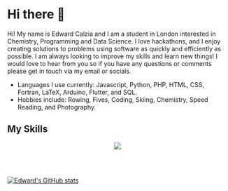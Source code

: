 # Hi there 👋

Hi! My name is Edward Calzia and I am a student in London interested in Chemistry, Programming and Data Science. I love hackathons, and I enjoy creating solutions to problems using software as quickly and efficiently as possible. I am always looking to improve my skills and learn new things! I would love to hear from you so if you have any questions or comments please get in touch via my email or socials.

<ul>
    <li>Languages I use currently: Javascript, Python, PHP, HTML, CSS, Fortran, LaTeX, Arduino, Flutter, and SQL.</li>
  <li>Hobbies include: Rowing, Fives, Coding, Skiing, Chemistry, Speed Reading, and Photography. <br>
</li> 
</ul>


## My Skills
<p align="center">
  <img src="https://skillicons.dev/icons?i=css,html,py,latex,figma,tailwind,flutter" />
</p>
<br></br>

[![Edward's GitHub stats](https://github-readme-stats.vercel.app/api?username=edwardcalzia)](https://github.com/edwardcalzia/github-readme-stats)
